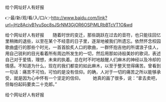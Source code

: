 给个网址好人有好报

👉最/新/观/看/入/口/👉http://www.baidu.com/link?url=jHz8AcivB1yuSpc8sJSrNM3GjOR6OSPiMLRbBTcVT1O&wd

给个网址好人有好报　　随着时世的变迁，那些跳跃在过去的音符，也只能往回忆里稍微的退些，以至在某个不经意的日子里，逐渐地被我们所遗忘。依然怀念校园歌曲盛行的那些个时光，一首首脍炙人口的歌曲，一群怀抱吉他的所谓浪子佳人，用自己锐利的目光看着所有周边所发生的一切，然后用那如诗般美妙的歌词，表述自己对于爱情，理想，未来的执着。总在时不时地敲醒人们麻木的神经以及冷却的情感。不知道为什么，现在的我们都变的如此麻木，以至于整天觉得痛苦。曾看到一句话：痛苦不可怕，可怕的是没有信仰。的确，人对于一切的痛苦之所以能够承受，就是因为心中怀有一个坚定的信仰。
　　她真的画了很多，说：“拿去卖吧，但每份起码要卖二十克郎。”


给个网址好人有好报
